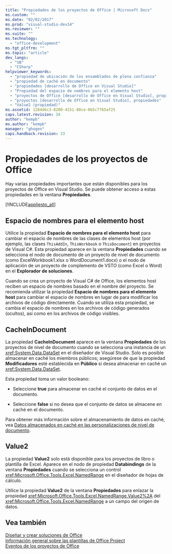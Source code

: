 ```yaml
---
title: "Propiedades de los proyectos de Office | Microsoft Docs"
ms.custom: ""
ms.date: "02/02/2017"
ms.prod: "visual-studio-dev14"
ms.reviewer: ""
ms.suite: ""
ms.technology: 
  - "office-development"
ms.tgt_pltfrm: ""
ms.topic: "article"
dev_langs: 
  - "VB"
  - "CSharp"
helpviewer_keywords: 
  - "propiedad de ubicación de los ensamblados de plena confianza"
  - "propiedad de caché en documento"
  - "propiedades [desarrollo de Office en Visual Studio]"
  - "Propiedad del espacio de nombres para el elemento host"
  - "proyectos de Office [desarrollo de Office en Visual Studio], propiedades"
  - "proyectos [desarrollo de Office en Visual Studio], propiedades"
  - "Value2 (propiedad)"
ms.assetid: 1284d6c3-8200-4151-88ce-0b5c7765af25
caps.latest.revision: 34
author: "kempb"
ms.author: "kempb"
manager: "ghogen"
caps.handback.revision: 33
---
```

# Propiedades de los proyectos de Office
  Hay varias propiedades importantes que están disponibles para los proyectos de Office en Visual Studio. Se puede obtener acceso a estas propiedades en la ventana **Propiedades**.  
  
 [!INCLUDE[appliesto_all](../vsto/includes/appliesto-all-md.md)]  
  
## Espacio de nombres para el elemento host  
 Utilice la propiedad **Espacio de nombres para el elemento host** para cambiar el espacio de nombres de las clases de elementos host \(por ejemplo, las clases `ThisAddIn`, `ThisWorkbook` o `ThisDocument`\) en proyectos de Visual C\#. Esta propiedad aparece en la ventana **Propiedades** cuando se selecciona el nodo de documento de un proyecto de nivel de documento \(como ExcelWorkbook1.xlsx o WordDocument1.docx\) o el nodo de aplicación de un proyecto de complemento de VSTO \(como Excel o Word\) en el **Explorador de soluciones**.  
  
 Cuando se crea un proyecto de Visual C\# de Office, los elementos host reciben un espacio de nombres basado en el nombre del proyecto. Se recomienda utilizar la propiedad **Espacio de nombres para el elemento host** para cambiar el espacio de nombres en lugar de para modificar los archivos de código directamente. Cuando se utiliza esta propiedad, se cambia el espacio de nombres en los archivos de código generados \(ocultos\), así como en los archivos de código visibles.  
  
## CacheInDocument  
 La propiedad **CacheInDocument** aparece en la ventana **Propiedades** de los proyectos de nivel de documento cuando se selecciona una instancia de un <xref:System.Data.DataSet> en el diseñador de Visual Studio. Solo es posible almacenar en caché los miembros públicos; asegúrese de que la propiedad **Modificadores** esté establecida en **Público** si desea almacenar en caché un <xref:System.Data.DataSet>.  
  
 Esta propiedad toma un valor booleano:  
  
-   Seleccione **true** para almacenar en caché el conjunto de datos en el documento.  
  
-   Seleccione **false** si no desea que el conjunto de datos se almacene en caché en el documento.  
  
 Para obtener más información sobre el almacenamiento de datos en caché, vea [Datos almacenados en caché en las personalizaciones de nivel de documento](../vsto/cached-data-in-document-level-customizations.md).  
  
## Value2  
 La propiedad **Value2** solo está disponible para los proyectos de libro o plantilla de Excel. Aparece en el nodo de propiedad **Databindings** de la ventana **Propiedades** cuando se selecciona un control <xref:Microsoft.Office.Tools.Excel.NamedRange> en el diseñador de hojas de cálculo.  
  
 Utilice la propiedad **Value2** de la ventana **Propiedades** para enlazar la propiedad <xref:Microsoft.Office.Tools.Excel.NamedRange.Value2%2A> del <xref:Microsoft.Office.Tools.Excel.NamedRange> a un campo del origen de datos.  
  
## Vea también  
 [Diseñar y crear soluciones de Office](../vsto/designing-and-creating-office-solutions.md)   
 [Información general sobre las plantillas de Office Project](../vsto/office-project-templates-overview.md)   
 [Eventos de los proyectos de Office](../vsto/events-in-office-projects.md)  
  
  